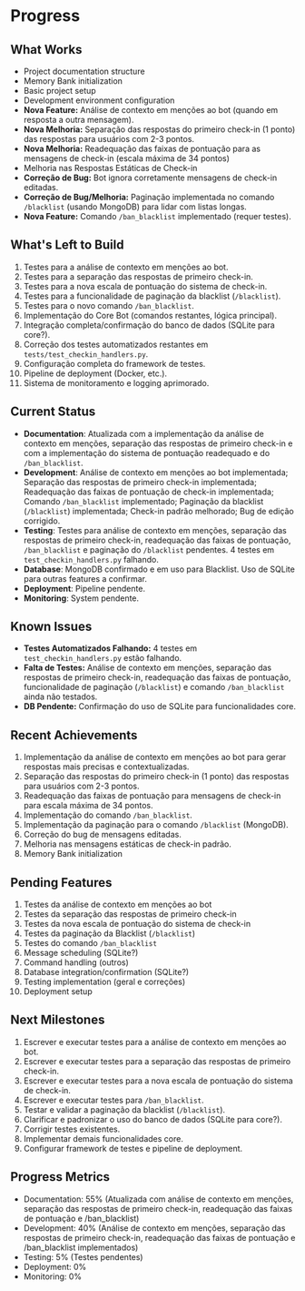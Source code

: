 # Progress

## What Works
- Project documentation structure
- Memory Bank initialization
- Basic project setup
- Development environment configuration
- **Nova Feature:** Análise de contexto em menções ao bot (quando em resposta a outra mensagem).
- **Nova Melhoria:** Separação das respostas do primeiro check-in (1 ponto) das respostas para usuários com 2-3 pontos.
- **Nova Melhoria:** Readequação das faixas de pontuação para as mensagens de check-in (escala máxima de 34 pontos)
- Melhoria nas Respostas Estáticas de Check-in
- **Correção de Bug:** Bot ignora corretamente mensagens de check-in editadas.
- **Correção de Bug/Melhoria:** Paginação implementada no comando `/blacklist` (usando MongoDB) para lidar com listas longas.
- **Nova Feature:** Comando `/ban_blacklist` implementado (requer testes).

## What's Left to Build
1. Testes para a análise de contexto em menções ao bot.
2. Testes para a separação das respostas de primeiro check-in.
3. Testes para a nova escala de pontuação do sistema de check-in.
4. Testes para a funcionalidade de paginação da blacklist (`/blacklist`).
5. Testes para o novo comando `/ban_blacklist`.
6. Implementação do Core Bot (comandos restantes, lógica principal).
7. Integração completa/confirmação do banco de dados (SQLite para core?).
8. Correção dos testes automatizados restantes em `tests/test_checkin_handlers.py`.
9. Configuração completa do framework de testes.
10. Pipeline de deployment (Docker, etc.).
11. Sistema de monitoramento e logging aprimorado.

## Current Status
- **Documentation**: Atualizada com a implementação da análise de contexto em menções, separação das respostas de primeiro check-in e com a implementação do sistema de pontuação readequado e do `/ban_blacklist`.
- **Development**: Análise de contexto em menções ao bot implementada; Separação das respostas de primeiro check-in implementada; Readequação das faixas de pontuação de check-in implementada; Comando `/ban_blacklist` implementado; Paginação da blacklist (`/blacklist`) implementada; Check-in padrão melhorado; Bug de edição corrigido.
- **Testing**: Testes para análise de contexto em menções, separação das respostas de primeiro check-in, readequação das faixas de pontuação, `/ban_blacklist` e paginação do `/blacklist` pendentes. 4 testes em `test_checkin_handlers.py` falhando.
- **Database**: MongoDB confirmado e em uso para Blacklist. Uso de SQLite para outras features a confirmar.
- **Deployment**: Pipeline pendente.
- **Monitoring**: System pendente.

## Known Issues
- **Testes Automatizados Falhando:** 4 testes em `test_checkin_handlers.py` estão falhando.
- **Falta de Testes:** Análise de contexto em menções, separação das respostas de primeiro check-in, readequação das faixas de pontuação, funcionalidade de paginação (`/blacklist`) e comando `/ban_blacklist` ainda não testados.
- **DB Pendente:** Confirmação do uso de SQLite para funcionalidades core.

## Recent Achievements
1. Implementação da análise de contexto em menções ao bot para gerar respostas mais precisas e contextualizadas.
2. Separação das respostas do primeiro check-in (1 ponto) das respostas para usuários com 2-3 pontos.
3. Readequação das faixas de pontuação para mensagens de check-in para escala máxima de 34 pontos.
4. Implementação do comando `/ban_blacklist`.
5. Implementação da paginação para o comando `/blacklist` (MongoDB).
6. Correção do bug de mensagens editadas.
7. Melhoria nas mensagens estáticas de check-in padrão.
8. Memory Bank initialization

## Pending Features
1. Testes da análise de contexto em menções ao bot
2. Testes da separação das respostas de primeiro check-in
3. Testes da nova escala de pontuação do sistema de check-in
4. Testes da paginação da Blacklist (`/blacklist`)
5. Testes do comando `/ban_blacklist`
6. Message scheduling (SQLite?)
7. Command handling (outros)
8. Database integration/confirmation (SQLite?)
9. Testing implementation (geral e correções)
10. Deployment setup

## Next Milestones
1. Escrever e executar testes para a análise de contexto em menções ao bot.
2. Escrever e executar testes para a separação das respostas de primeiro check-in.
3. Escrever e executar testes para a nova escala de pontuação do sistema de check-in.
4. Escrever e executar testes para `/ban_blacklist`.
5. Testar e validar a paginação da blacklist (`/blacklist`).
6. Clarificar e padronizar o uso do banco de dados (SQLite para core?).
7. Corrigir testes existentes.
8. Implementar demais funcionalidades core.
9. Configurar framework de testes e pipeline de deployment.

## Progress Metrics
- Documentation: 55% (Atualizada com análise de contexto em menções, separação das respostas de primeiro check-in, readequação das faixas de pontuação e /ban_blacklist)
- Development: 40% (Análise de contexto em menções, separação das respostas de primeiro check-in, readequação das faixas de pontuação e /ban_blacklist implementados)
- Testing: 5% (Testes pendentes)
- Deployment: 0%
- Monitoring: 0% 